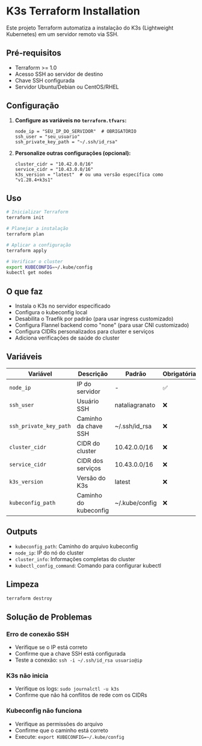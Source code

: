 # K3s Terraform Installation

Este projeto Terraform automatiza a instalação do K3s (Lightweight Kubernetes) em um servidor remoto via SSH.

## Pré-requisitos

- Terraform >= 1.0
- Acesso SSH ao servidor de destino
- Chave SSH configurada
- Servidor Ubuntu/Debian ou CentOS/RHEL

## Configuração

1. **Configure as variáveis no `terraform.tfvars`:**
   ```hcl
   node_ip = "SEU_IP_DO_SERVIDOR"  # OBRIGATÓRIO
   ssh_user = "seu_usuario"
   ssh_private_key_path = "~/.ssh/id_rsa"
   ```

2. **Personalize outras configurações (opcional):**
   ```hcl
   cluster_cidr = "10.42.0.0/16"
   service_cidr = "10.43.0.0/16"
   k3s_version = "latest"  # ou uma versão específica como "v1.28.4+k3s1"
   ```

## Uso

```bash
# Inicializar Terraform
terraform init

# Planejar a instalação
terraform plan

# Aplicar a configuração
terraform apply

# Verificar o cluster
export KUBECONFIG=~/.kube/config
kubectl get nodes
```

## O que faz

- Instala o K3s no servidor especificado
- Configura o kubeconfig local
- Desabilita o Traefik por padrão (para usar ingress customizado)
- Configura Flannel backend como "none" (para usar CNI customizado)
- Configura CIDRs personalizados para cluster e serviços
- Adiciona verificações de saúde do cluster

## Variáveis

| Variável               | Descrição             | Padrão         | Obrigatória |
| ---------------------- | --------------------- | -------------- | ----------- |
| `node_ip`              | IP do servidor        | -              | ✅           |
| `ssh_user`             | Usuário SSH           | nataliagranato | ❌           |
| `ssh_private_key_path` | Caminho da chave SSH  | ~/.ssh/id_rsa  | ❌           |
| `cluster_cidr`         | CIDR do cluster       | 10.42.0.0/16   | ❌           |
| `service_cidr`         | CIDR dos serviços     | 10.43.0.0/16   | ❌           |
| `k3s_version`          | Versão do K3s         | latest         | ❌           |
| `kubeconfig_path`      | Caminho do kubeconfig | ~/.kube/config | ❌           |

## Outputs

- `kubeconfig_path`: Caminho do arquivo kubeconfig
- `node_ip`: IP do nó do cluster
- `cluster_info`: Informações completas do cluster
- `kubectl_config_command`: Comando para configurar kubectl

## Limpeza

```bash
terraform destroy
```

## Solução de Problemas

### Erro de conexão SSH
- Verifique se o IP está correto
- Confirme que a chave SSH está configurada
- Teste a conexão: `ssh -i ~/.ssh/id_rsa usuario@ip`

### K3s não inicia
- Verifique os logs: `sudo journalctl -u k3s`
- Confirme que não há conflitos de rede com os CIDRs

### Kubeconfig não funciona
- Verifique as permissões do arquivo
- Confirme que o caminho está correto
- Execute: `export KUBECONFIG=~/.kube/config`
